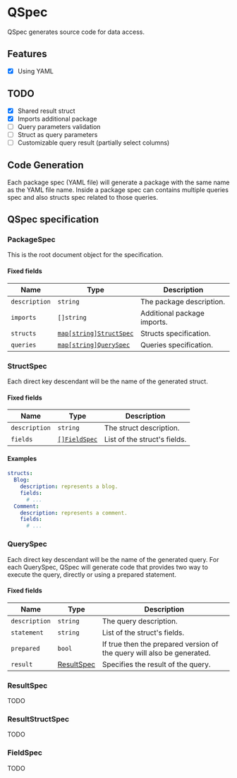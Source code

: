 # QSpec

QSpec generates source code for data access.


## Features

- [x] Using YAML

## TODO

- [x] Shared result struct
- [x] Imports additional package
- [ ] Query parameters validation
- [ ] Struct as query parameters
- [ ] Customizable query result (partially select columns)

## Code Generation

Each package spec (YAML file) will generate a package with the same name as the
YAML file name.
Inside a package spec can contains multiple queries spec and also structs spec
related to those queries.

## QSpec specification

### PackageSpec

This is the root document object for the specification.

#### Fixed fields

Name | Type | Description
---|---|---
`description` | `string` | The package description.
`imports` | `[]string` | Additional package imports.
`structs` | [`map[string]StructSpec`](#structspec) | Structs specification.
`queries` | [`map[string]QuerySpec`](#queryspec) | Queries specification.

### StructSpec

Each direct key descendant will be the name of the generated struct.

#### Fixed fields

Name | Type | Description
---|---|---
`description` | `string` | The struct description.
`fields` | [`[]FieldSpec`](#fieldspec) | List of the struct's fields.

#### Examples

```yaml
structs:
  Blog:
    description: represents a blog.
    fields:
      # ...
  Comment:
    description: represents a comment.
    fields:
      # ...
```

### QuerySpec

Each direct key descendant will be the name of the generated query.
For each QuerySpec, QSpec will generate code that provides two way to execute the
query, directly or using a prepared statement.

#### Fixed fields

Name | Type | Description
---|---|---
`description` | `string` | The query description.
`statement` | `string`  | List of the struct's fields.
`prepared` | `bool`  | If true then the prepared version of the query will also be generated.
`result` | [ResultSpec](#resultspec) | Specifies the result of the query.

### ResultSpec

TODO

### ResultStructSpec

TODO

### FieldSpec

TODO
